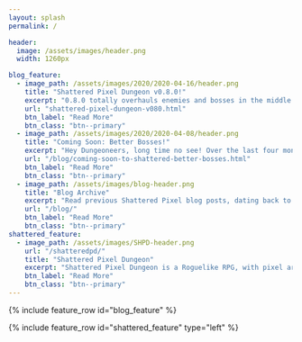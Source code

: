 ```yaml
---
layout: splash
permalink: /

header:
  image: /assets/images/header.png
  width: 1260px

blog_feature:
  - image_path: /assets/images/2020/2020-04-16/header.png
    title: "Shattered Pixel Dungeon v0.8.0!"
    excerpt: "0.8.0 totally overhauls enemies and bosses in the middle and late stages of the game!"
    url: "shattered-pixel-dungeon-v080.html"
    btn_label: "Read More"
    btn_class: "btn--primary"
  - image_path: /assets/images/2020/2020-04-08/header.png
    title: "Coming Soon: Better Bosses!"
    excerpt: "Hey Dungeoneers, long time no see! Over the last four months I’ve been steadily working on the beta for 0.8.0."
    url: "/blog/coming-soon-to-shattered-better-bosses.html"
    btn_label: "Read More"
    btn_class: "btn--primary"
  - image_path: /assets/images/blog-header.png
    title: "Blog Archive"
    excerpt: "Read previous Shattered Pixel blog posts, dating back to 2014. The blog includes a full history of my dev work."
    url: "/blog/"
    btn_label: "Read More"
    btn_class: "btn--primary"
shattered_feature:
  - image_path: /assets/images/SHPD-header.png
    url: "/shatteredpd/"
    title: "Shattered Pixel Dungeon"
    excerpt: "Shattered Pixel Dungeon is a Roguelike RPG, with pixel art graphics and lots of variety and replayability. Every game is unique, with four different playable characters, randomized levels and enemies, and over 150 items to collect and use. The game is simple to get into, but has lots of depth. Strategy is required if you want to win!"
    btn_label: "Read More"
    btn_class: "btn--primary"
---
```


{% include feature_row id="blog_feature" %}

{% include feature_row id="shattered_feature" type="left" %}
